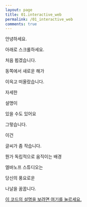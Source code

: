 ```yaml
---
layout: page
title: 01.interactive_web
permalink: /01_interactive_web
comments: true
---
```


<div class="row justify-content-between" style="display:none;">
    <div class="col-md-12">
        <img class="shadow-lg" src="{{site.baseurl}}/assets/images/dolphin.png" alt="dolphin" />
        <p>This research started with a rethink of humans and dolphins.</p>
        <p class="mb-5"><img class="shadow-lg" src="{{site.baseurl}}/assets/images/mediumish-jekyll-template.png" alt="jekyll template mediumish" /></p>
        <h4>Documentation</h4>
        <p>Please, read the docs <a href="https://bootstrapstarter.com/bootstrap-templates/template-mediumish-bootstrap-jekyll/">here</a>.</p>
        <h4>Questions or bug reports?</h4>
        <p>Head over to our <a href="https://github.com/wowthemesnet/mediumish-theme-jekyll">Github repository</a>!</p>
    </div>
</div>
<main class="sticky-container" ref="sticky-container">
    <div class="sticky">
        <div class="slide-container">
            <div class="slide" ref="sl1">
                <div class="slide-big-text">
                    <p>안녕하세요.</p>
                </div>
            </div>
            <div class="scdown" ref="scdown">
                <div class="scdown-text">아래로 스크롤하세요.</div>
            </div>
            <div class="slide" ref="sl2">
                <div class="slide-big-text">
                    <p>처음 뵙겠습니다.</p>
                </div>
            </div>
            <div class="slide sl3" ref="sl3">
                <div class="slide-big-text">
                <p>동쪽에서 새로운 해가</p>
                <p>이윽고 떠올랐습니다.</p>
            </div>
        </div>
        <div class="slide slide-left sl4" ref="sl4">
            <div class="sl4-content">
                <div class="slide-big-text" ref="sl4-big">
                    <p ref="sl4-big-1">자세한</p>
                    <p ref="sl4-big-2">설명이</p>
                    <p ref="sl4-big-3">있을 수도 있어요</p>
                </div>
                <div class="slide-small-text">
                    <p>그렇습니다.</p>
                    <p>이건</p>
                    <p>글씨가 좀 작습니다.</p>
              </div>
            </div>
        </div>
        <div class="wave" ref="wave">
            뭔가 독립적으로 움직이는 배경
        </div>
        <div class="slide slide-left sl5" ref="sl5">
            <div class="slide-big-text">
              <p>엘바노프 스튜디오는</p>
              <p>당신의 풍요로운</p>
              <p>나날을 꿈꿉니다.</p>
            </div>
            <div class="go-surf-wrapper">
              <a href="https://elvanov.com/2195" target="_blank">이 코드의 설명을 보려면 여기를 눌르세요.</a>
                </div>
            </div>
        </div>
    </div>
</main>
<script>
import Vue from "https://cdn.jsdelivr.net/npm/vue@2.6.11/dist/vue.esm.browser.js";
import bezierEasing from "https://cdn.skypack.dev/bezier-easing@2.1.0";    
const ease = bezierEasing(0.25, 0.1, 0.25, 1.0);
const easeIn = bezierEasing(0.38, 0.01, 0.78, 0.13);
const midSlow = bezierEasing(0, 0.7, 1, 0.3);
const def = {
  height: 7100,
  elements: {
    sl1: {
      top: 500,
      bottom: 1900,
      topStyle: {
        opacity: 0,
        translateY: -60
      },
      bottomStyle: {
        opacity: 0,
        translateY: 60
      }
    },
    scdown: {
      top: 0,
      bottom: 1000,
      topStyle: {
        opacity: 1
      },
      bottomStyle: {
        opacity: 0
      }
    },
    sl2: {
      top: 1900,
      bottom: 3200,
      topStyle: {
        opacity: 0,
        translateY: -60
      },
      bottomStyle: {
        opacity: 0,
        translateY: 60
      }
    },
    sl3: {
      top: 3300,
      bottom: 4600,
      topStyle: {
        opacity: 0
      },
      bottomStyle: {
        opacity: 0
      }
    },
    wave: {
      top: 4500,
      bottom: 5900,
      topStyle: {
        opacity: 0,
        translateY: 300
      },
      bottomStyle: {
        opacity: 0,
        translateY: 0
      }
    },
    sl4: {
      top: 4700,
      bottom: 6000,
      topStyle: {
        opacity: 0
      },
      bottomStyle: {
        opacity: 0
      }
    },
    sl5: {
      top: 6100,
      bottom: 9000,
      topStyle: {
        opacity: 0
      },
      bottomStyle: {
        opacity: 0
      }
    }
  },
  animations: {
    sl1: [
      {
        top: 500,
        bottom: 1900,
        easing: midSlow,
        styles: {
          translateY: {
            topValue: 60,
            bottomValue: -60
          }
        }
      },
      {
        top: 500,
        bottom: 800,
        easing: ease,
        styles: {
          opacity: {
            topValue: 0,
            bottomValue: 1
          }
        }
      },
      {
        top: 1400,
        bottom: 1900,
        easing: easeIn,
        styles: {
          opacity: {
            topValue: 1,
            bottomValue: 0
          }
        }
      }
    ],
    scdown: [
      {
        top: 600,
        bottom: 1000,
        easing: easeIn,
        styles: {
          opacity: {
            topValue: 1,
            bottomValue: 0
          }
        }
      }
    ],
    sl2: [
      {
        top: 1900,
        bottom: 3200,
        easing: midSlow,
        styles: {
          translateY: {
            topValue: 60,
            bottomValue: -60
          }
        }
      },
      {
        top: 1900,
        bottom: 2500,
        easing: ease,
        styles: {
          opacity: {
            topValue: 0,
            bottomValue: 1
          }
        }
      },
      {
        top: 2600,
        bottom: 3200,
        easing: easeIn,
        styles: {
          opacity: {
            topValue: 1,
            bottomValue: 0
          }
        }
      }
    ],
    sl3: [
      {
        top: 3300,
        bottom: 4600,
        easing: midSlow,
        styles: {
          translateY: {
            topValue: 60,
            bottomValue: -60
          }
        }
      },
      {
        top: 3300,
        bottom: 3900,
        easing: ease,
        styles: {
          opacity: {
            topValue: 0,
            bottomValue: 1
          }
        }
      },
      {
        top: 4000,
        bottom: 4600,
        easing: easeIn,
        styles: {
          opacity: {
            topValue: 1,
            bottomValue: 0
          }
        }
      }
    ],
    wave: [
      {
        top: 4500,
        bottom: 5300,
        easing: ease,
        styles: {
          translateY: {
            topValue: 200,
            bottomValue: 0
          },
          opacity: {
            topValue: 0,
            bottomValue: 1
          }
        }
      },
      {
        top: 5300,
        bottom: 5900,
        easing: easeIn,
        styles: {
          opacity: {
            topValue: 1,
            bottomValue: 0
          }
        }
      }
    ],
    sl4: [
      {
        top: 4700,
        bottom: 6000,
        easing: midSlow,
        styles: {
          translateY: {
            topValue: 60,
            bottomValue: -60
          }
        }
      },
      {
        top: 4700,
        bottom: 5300,
        easing: ease,
        styles: {
          opacity: {
            topValue: 0,
            bottomValue: 1
          }
        }
      },
      {
        top: 5400,
        bottom: 6000,
        easing: easeIn,
        styles: {
          opacity: {
            topValue: 1,
            bottomValue: 0
          }
        }
      }
    ],
    sl5: [
      {
        top: 6100,
        bottom: 7100,
        easing: midSlow,
        styles: {
          translateY: {
            topValue: 60,
            bottomValue: -60
          }
        }
      },
      {
        top: 6100,
        bottom: 6700,
        easing: ease,
        styles: {
          opacity: {
            topValue: 0,
            bottomValue: 1
          }
        }
      }
    ]
  }
};
let enabled = new Map();
let disabled = new Map();
const isAmong = (num, top, bottom) => num >= top && num <= bottom;
const applyStyle = (element, styleName, value, unit = "px") => {
  if (styleName === "translateY") {
    // eslint-disable-next-line no-param-reassign
    element.style.transform = `translateY(${value}${unit})`;
    return;
  }
  if (styleName === "translateX") {
    // eslint-disable-next-line no-param-reassign
    element.style.transform = `translateX(${value}${unit})`;
    return;
  }
  // eslint-disable-next-line no-param-reassign
  element.style[styleName] = value;
};
const component = new Vue({
  el: "#app",
  data() {
    return {
      message: "Welcome to Vue!"
    };
  },
  mounted() {
    this.init();
    window.addEventListener("scroll", this.onScroll);
  },
  beforeDestroy() {
    window.removeEventListener("scroll", this.onScroll);
  },
  methods: {
    init() {
      this.initAnimation();
    },
    // 애니메이션 초기화
    initAnimation() {
      // Sticky Conainer 의 높이를 설정함.
      this.$refs["sticky-container"].style.height = `${def.height}px`;    
      // disabled, enabled 를 비움.
      disabled.clear();
      enabled.clear();
      // 모든 요소를 disabled 에 넣음.
      for (const refname of Object.keys(def.elements)) {
        disabled.set(refname, def.elements[refname]);
      }
      // 각 애니메이션을 enabled == false 로 만듬.
      for (const refname of Object.keys(def.animations)) {
        for (const animation of def.animations[refname]) {
          animation.enabled = false;
        }
      }
      // 초기 스타일 적용
      disabled.forEach((obj, refname) => {
        Object.keys(obj.topStyle).forEach((styleName) => {
          const pushValue = obj.topStyle[styleName];
          this.$refs[refname].style[styleName] = pushValue;
        });
      });
      // 이미 요소의 범위 및 애니메이션의 범위에 있는 것들을 렌더링하기 위해
      // 임의로 스크롤 이벤트 핸들러를 한 번 실행시킴.
      this.onScroll();
    },
    applyStyles(currentPos, refname, styles, r, unit = "px") {
      for (const style of Object.keys(styles)) {
        const { topValue, bottomValue } = styles[style];
        const calc = (bottomValue - topValue) * r + topValue;
        applyStyle(this.$refs[refname], style, calc, unit);
      }
    },
    applyAllAnimation(currentPos, refname) {
      const animations = def.animations[refname];
      if (!animations) return;
      for (const animation of animations) {
        const { top: a_top, bottom: a_bottom, easing, styles } = animation;
        const isIn = isAmong(currentPos, a_top, a_bottom);
        // 만약 애니메이션이 새롭게 들어갈 때 혹은 나갈때 enabled 설정
        if (isIn) {
          if (!animation.enabled) animation.enabled = true;
        } else if (!isIn && animation.enabled) {
          if (currentPos <= a_top) {
            this.applyStyles(currentPos, refname, styles, 0);
          } else if (currentPos >= a_bottom) {
            this.applyStyles(currentPos, refname, styles, 1);
          }
          // eslint-disable-next-line no-param-reassign
          animation.enabled = false;
        }
        // 애니메이션이 enabled 라면, 애니메이션 적용.
        if (animation.enabled) {
          const r = easing((currentPos - a_top) / (a_bottom - a_top));
          // eslint-disable-next-line no-param-reassign
          this.applyStyles(currentPos, refname, styles, r);
        }
      }
    },
    onScroll() {
      // 현재 스크롤 위치 파악
      const scrollTop = window.scrollY || window.pageYOffset;
      const currentPos = scrollTop + window.innerHeight / 2;
      // disabled 순회하며 활성화할 요소 찾기.
      disabled.forEach((obj, refname) => {
        // 만약 칸에 있다면 해당 요소 활성화
        if (
          isAmong(currentPos, obj.top, obj.bottom)
        ) {
          enabled.set(refname, obj);
          this.$refs[refname].classList.remove("disabled");
          this.$refs[refname].classList.add("enabled");
          disabled.delete(refname);
        }
      });
      // enabled 순회하면서 헤제할 요소를 체크
      enabled.forEach((obj, refname) => {
        const { top, bottom, topStyle, bottomStyle } = obj;
        // console.log(`${top}, ${bottom}, ${topStyle}, ${bottomStyle}`);
        // 범위 밖에 있다면
        if (!isAmong(currentPos, top, bottom)) {
          // 위로 나갔다면 시작하는 스타일 적용
          if (currentPos <= top) {
            Object.keys(topStyle).forEach((styleName) => {
              applyStyle(this.$refs[refname], styleName, topStyle[styleName]);
            });
          }
          // 아래로 나갔다면 끝나는 스타일적용
          else if (currentPos >= bottom) {
            Object.keys(bottomStyle).forEach((styleName) => {
              applyStyle(
                this.$refs[refname],
                styleName,
                bottomStyle[styleName]
              );
              // this.$refs[refname].style[styleName] = bottomStyle[styleName];
            });
          }
          // 리스트에서 삭제하고 disabled로 옮김.
          disabled.set(refname, obj);
          this.$refs[refname].classList.remove("enabled");
          this.$refs[refname].classList.add("disabled");
          enabled.delete(refname);
        }
        // enable 순회중, 범위 내부에 제대로 있다면 각 애니메이션 적용시키기.
        else {
          this.applyAllAnimation(currentPos, refname);
        }
      });
    }
  }
});
</script>